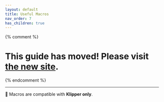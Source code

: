 ```yaml
---
layout: default
title: Useful Macros
nav_order: 7
has_children: true
---
```

{% comment %} 
# This guide has moved! Please visit [the new site](https://ellis3dp.com/Print-Tuning-Guide/).
{% endcomment %}

---
:dizzy: Macros are compatible with **Klipper only**.